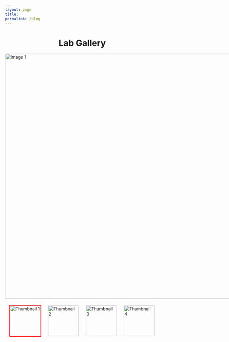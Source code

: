 ```yaml
---
layout: page
title:
permalink: /blog
---
```


<h1 align="center">Lab Gallery</h1>

<html lang="en">
<head>
<meta charset="UTF-8">
<meta name="viewport" content="width=device-width, initial-scale=1.0">
<title>图片选择显示</title>
<style>
    .image-container {
        width: 1200px;
        height: 800px;
        position: relative;
        overflow: hidden;
        margin: 0 auto;
    }
    .image-container img {
        width: 100%;
        height: auto;
        position: absolute;
        transition: opacity 0.5s ease-in-out;
        opacity: 0;
    }
    .image-container img.active {
        opacity: 1;
    }
    .thumbnail-container {
        display: flex;
        justify-content: center;
        margin-top: 20px;
    }
    .thumbnail-container img {
        width: 100px;
        height: 100px;
        margin: 0 10px;
        cursor: pointer;
        border: 2px solid transparent;
        transition: border 0.3s ease;
    }
    .thumbnail-container img:hover {
        border: 2px solid #007BFF;
    }
    .thumbnail-container img.selected {
        border: 2px solid #FF0000;
    }
</style>
</head>
<body>
<div class="image-container">
    <img src="{{site.baseurl}}/assets/img/gallery/cls.jpg" alt="Image 1" class="active">
    <img src="{{site.baseurl}}/assets/img/gallery/grass.jpg" alt="Image 2">
    <img src="{{site.baseurl}}/assets/img/gallery/clean.JPG" alt="Image 3">
    <img src="{{site.baseurl}}/assets/img/gallery/bbq.JPG" alt="Image 4">
</div>

<div class="thumbnail-container">
    <img src="{{site.baseurl}}/assets/img/gallery/cls.jpg" alt="Thumbnail 1" data-index="0" class="selected">
    <img src="{{site.baseurl}}/assets/img/gallery/grass.jpg" alt="Thumbnail 2" data-index="1">
    <img src="{{site.baseurl}}/assets/img/gallery/clean.JPG" alt="Thumbnail 3" data-index="2">
    <img src="{{site.baseurl}}/assets/img/gallery/bbq.JPG" alt="Thumbnail 4" data-index="3">
</div>

<script>
    document.addEventListener("DOMContentLoaded", function() {
        let images = document.querySelectorAll('.image-container img');
        let thumbnails = document.querySelectorAll('.thumbnail-container img');
        let currentIndex = 0;

        function showImage(index) {
            images.forEach((img, i) => {
                img.classList.toggle('active', i === index);
            });
            thumbnails.forEach((thumb, i) => {
                thumb.classList.toggle('selected', i === index);
            });
        }

        thumbnails.forEach(thumb => {
            thumb.addEventListener('click', function() {
                let index = parseInt(this.getAttribute('data-index'));
                currentIndex = index;
                showImage(currentIndex);
            });
        });

        // Optional: Auto slideshow
        let interval = 3000; // 每隔3秒切换一次
        setInterval(() => {
            currentIndex = (currentIndex + 1) % images.length;
            showImage(currentIndex);
        }, interval);
    });
</script>
</body>
</html>
